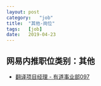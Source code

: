 ```yaml
---
layout:	post
category:	"job"
title:	"其他-岗位"
tags:	[job]
date:	2019-04-23
---
```

## 网易内推职位类别：其他
- [翻译项目经理 - 有道事业部097](http://mobile.bole.netease.com/bole/boleDetail?id=16171&employeeId=346f03c3cda5f04c&key=all)
